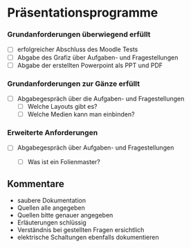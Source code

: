 # Präsentationsprogramme

### Grundanforderungen **überwiegend erfüllt**

- [ ] erfolgreicher Abschluss des Moodle Tests
- [ ] Abgabe des Grafiz über Aufgaben- und Fragestellungen
- [ ] Abgabe der erstellten Powerpoint als PPT und PDF

### Grundanforderungen **zur Gänze erfüllt**

- [ ] Abgabegespräch über die Aufgaben- und Fragestellungen
  - [ ] Welche Layouts gibt es?
  - [ ] Welche Medien kann man einbinden?

### Erweiterte Anforderungen

- [ ] Abgabegespräch über Aufgaben- und Fragestellungen
  - [ ] Was ist ein Folienmaster?


## Kommentare
- saubere Dokumentation
- Quellen alle angegeben
- Quellen bitte genauer angegeben
- Erläuterungen schlüssig
- Verständnis bei gestellten Fragen ersichtlich
- elektrische Schaltungen ebenfalls dokumentieren
